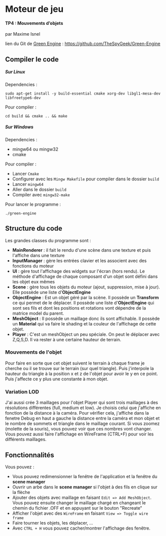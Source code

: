 # Moteur de jeu
#### TP4 : Mouvements d’objets

par Maxime Isnel

lien du Git de [Green Engine](https://github.com/TheSpyGeek/Green-Engine) : https://github.com/TheSpyGeek/Green-Engine

## Compiler le code

##### Sur Linux

Dependencies :

```sudo apt-get install -y build-essential cmake xorg-dev libgl1-mesa-dev libfreetype6-dev```

Pour compiler :

```cd build && cmake .. && make```

##### Sur Windows

Dependencies :

* mingw64 ou mingw32
* cmake

Pour compiler :

* Lancer ```Cmake```
* Configurer avec les ```Mingw Makefile``` pour compiler dans le dossier ```build```
* Lancer ```mingw64```
* Aller dans le dossier ```build```
* Compiler avec ```mingw32-make```

Pour lancer le programme :

 ```./green-engine```

## Structure du code

Les grandes classes du programme sont :
* **MainRenderer** : il fait le rendu d'une scène dans une texture et puis l'affiche dans une texture
* **InputManager** : gère les entrées clavier et les associent avec des fonctions du moteur
* **UI** : gère tout l'affichage des widgets sur l'écran (hors rendu). Le méthode d'affichage de chaque composant d'un objet sont défini dans les objet eux mêmes
* **Scene** : gère tous les objets du moteur (ajout, suppression, mise à jour). Elle possède une liste d'**ObjectEngine**
* **ObjectEngine** : Est un objet géré par la scène. Il possède un **Transform** ce qui permet de le déplacer. Il possède une liste d'**ObjectEngine** qui sont ses fils et dont les positions et rotations vont dépendre de la matrice model du parent.
* **MeshObject** : Il possède un maillage donc ils sont affichable. Il possède un **Material** qui va faire le shading et la couleur de l'affichage de cette objet.
* **Player** : C'est un meshObject un peu spéciale. On peut le déplacer avec Z,Q,S,D. Il va rester à une certaine hauteur de terrain.

### Mouvements de l'objet

Pour faire en sorte que cet objet suivent le terrain à chaque frame je cherche ou il se trouve sur le terrain (sur quel triangle). Puis j'interpole la hauteur du triangle à la position x et z de l'objet pour avoir le y en ce point. Puis j'affecte ce y plus une constante à mon objet.

### Variation LOD

J'ai aussi crée 3 maillages pour l'objet Player qui sont trois maillages à des résolutions différentes (full, medium et low). Je choisis celui que j'affiche en fonction de la distance à la caméra. Pour vérifier cela, j'affiche dans la fenetre Debug en haut a gauche la distance entre la caméra et mon objet et le nombre de sommets et triangle dans le maillage courant. Si vous zoomez (molette de la souris), vous pouvez voir que ces nombres vont changer. Vous pouvez aussi faire l'affichage en WireFrame (CTRL+F) pour voir les différents maillages.


## Fonctionnalités

Vous pouvez :

 * Vous pouvez redimensionner la fenêtre de l'application et la fenêtre du **scene manager**
 * Ouvrir un arbe dans le **scene manager** si l'objet à des fils en clique sur la flèche
 * Ajouter des objets avec maillage en faisant ```Edit => Add MeshObject```. Vous pouvez ensuite changer le maillage chargé en changeant le chemin du fichier .OFF et en appuyant sur le bouton "Recreate"
 * Afficher l'objet avec des ```WireFrame``` en faisant ```View => Toggle wire frame```
 * Faire tourner les objets, les déplacer, ...
 * Avec ```CTRL + H``` vous pouvez cacher/montrer l'affichage des fenêtre.
